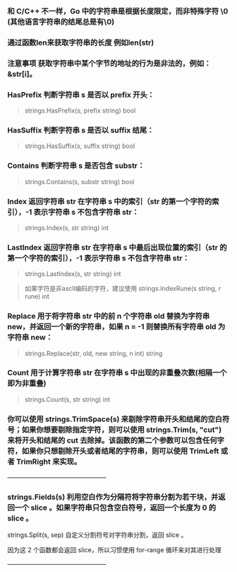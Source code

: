 ### 和 C/C++ 不一样，Go 中的字符串是根据长度限定，而非特殊字符 \0 (其他语言字符串的结尾总是有\0)
### 通过函数len来获取字符串的长度 例如len(str)
### 注意事项 获取字符串中某个字节的地址的行为是非法的，例如：&str[i]。

### HasPrefix 判断字符串 s 是否以 prefix 开头：

> strings.HasPrefix(s, prefix string) bool


### HasSuffix 判断字符串 s 是否以 suffix 结尾：

> strings.HasSuffix(s, suffix string) bool

### Contains 判断字符串 s 是否包含 substr：

> strings.Contains(s, substr string) bool

### Index 返回字符串 str 在字符串 s 中的索引（str 的第一个字符的索引），-1 表示字符串 s 不包含字符串 str：

> strings.Index(s, str string) int

### LastIndex 返回字符串 str 在字符串 s 中最后出现位置的索引（str 的第一个字符的索引），-1 表示字符串 s 不包含字符串 str：
> strings.LastIndex(s, str string) int

>如果字符是非ascll编码的字符，建议使用 strings.IndexRune(s string, r rune) int

### Replace 用于将字符串 str 中的前 n 个字符串 old 替换为字符串 new，并返回一个新的字符串，如果 n = -1 则替换所有字符串 old 为字符串 new：

> strings.Replace(str, old, new string, n int) string

### Count 用于计算字符串 str 在字符串 s 中出现的非重叠次数(相隔一个即为非重叠)

>strings.Count(s, str string) int

### 你可以使用 strings.TrimSpace(s) 来剔除字符串开头和结尾的空白符号；如果你想要剔除指定字符，则可以使用 strings.Trim(s, "cut") 来将开头和结尾的 cut 去除掉。该函数的第二个参数可以包含任何字符，如果你只想剔除开头或者结尾的字符串，则可以使用 TrimLeft 或者 TrimRight 来实现。

————————————————
### strings.Fields(s) 利用空白作为分隔符将字符串分割为若干块，并返回一个 slice 。如果字符串只包含空白符号，返回一个长度为 0 的 slice 。

strings.Split(s, sep) 自定义分割符号对字符串分割，返回 slice 。

因为这 2 个函数都会返回 slice，所以习惯使用 for-range 循环来对其进行处理

————————————————
